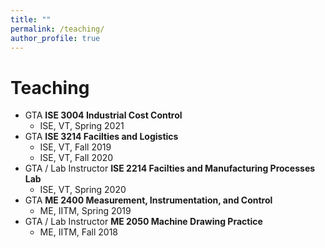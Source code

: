 ```yaml
---
title: ""
permalink: /teaching/
author_profile: true
---
```


# Teaching
* GTA <b>ISE 3004 Industrial Cost Control</b> 
  * ISE, VT, Spring 2021
* GTA <b>ISE 3214 Facilties and Logistics</b>
   * ISE, VT, Fall 2019
   * ISE, VT, Fall 2020
* GTA / Lab Instructor <b>ISE 2214 Facilties and Manufacturing Processes Lab</b>
   * ISE, VT, Spring 2020
* GTA <b>ME 2400 Measurement, Instrumentation, and Control</b> 
   * ME, IITM, Spring 2019
* GTA / Lab Instructor <b>ME 2050 Machine Drawing Practice</b>
   * ME, IITM, Fall 2018
